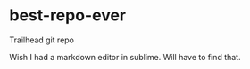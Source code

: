 # best-repo-ever
Trailhead git repo

Wish I had a markdown editor in sublime.  Will have to find that.
